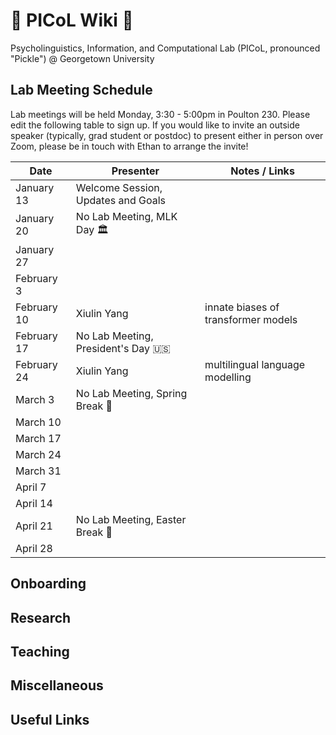 # 🥒 PICoL Wiki 🥒

Psycholinguistics, Information, and Computational Lab (PICoL, pronounced "Pickle") @ Georgetown University

## Lab Meeting Schedule

Lab meetings will be held Monday, 3:30 - 5:00pm in Poulton 230. Please edit the following table to sign up. If you would like to invite an outside speaker (typically, grad student or postdoc) to present either in person over Zoom, please be in touch with Ethan to arrange the invite!

| Date    | Presenter | Notes / Links|
| -------- | ------- | ------- |
| January 13  | Welcome Session, Updates and Goals | |
| January 20  | No Lab Meeting, MLK Day 🏛️ | |
| January 27  |||
| February 3 | | |
| February 10  | Xiulin Yang | innate biases of transformer models|
| February 17  | No Lab Meeting, President's Day 🇺🇸 | |
| February 24  | Xiulin Yang | multilingual language modelling |
| March 3  | No Lab Meeting, Spring Break 🌴 | |
| March 10  | | |
| March 17  | | |
| March 24  | | |
| March 31  | | |
| April 7  | | |
| April 14  | | |
| April 21  | No Lab Meeting, Easter Break 🐇 | |
| April 28  | | |


## Onboarding

## Research

## Teaching

## Miscellaneous

## Useful Links
